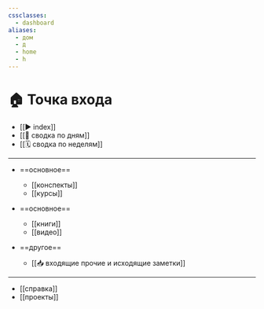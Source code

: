 ```yaml
---
cssclasses:
  - dashboard
aliases:
  - дом
  - д
  - home
  - h
---
```

# 🏠 Точка входа

- [[▶️ index]]
- [[📅 сводка по дням]]
- [[🗓️ сводка по неделям]]

---
- ==основное==
	- [[конспекты]]
	- [[курсы]]
- ==основное==
	- [[книги]]
	- [[видео]]

- ==другое==
	- [[📥 входящие прочие и исходящие заметки]]
---
- [[справка]]
- [[проекты]]
